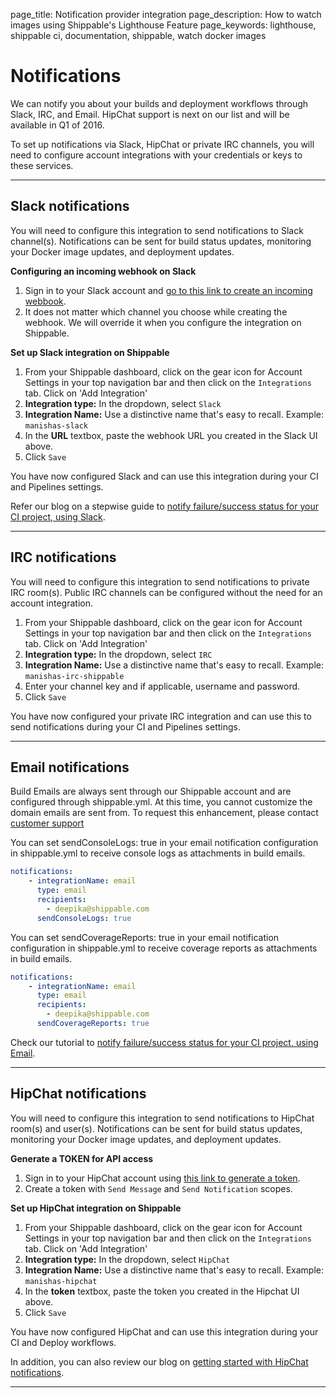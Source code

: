 page_title: Notification provider integration
page_description: How to watch images using Shippable's Lighthouse Feature
page_keywords: lighthouse, shippable ci, documentation, shippable, watch docker images

# Notifications

We can notify you about your builds and deployment workflows through Slack, IRC, and Email. HipChat support is next on our list and will be available in Q1 of 2016.

To set up notifications via Slack, HipChat or private IRC channels, you will need to configure account integrations with your credentials or keys to these services.

---

## Slack notifications
You will need to configure this integration to send notifications to Slack channel(s). Notifications can be sent for build status updates, monitoring your Docker image updates, and deployment updates.

**Configuring an incoming webhook on Slack**

1. Sign in to your Slack account and [go to this link to create an incoming webbook](https://my.slack.com/services/new/incoming-webhook/).
2. It does not matter which channel you choose while creating the webhook. We will override it when you configure the integration on Shippable.

**Set up Slack integration on Shippable**

1. From your Shippable dashboard, click on the gear icon for Account Settings in your top navigation bar and then click on the `Integrations` tab. Click on 'Add Integration'
2. **Integration type:** In the dropdown, select `Slack`
3. **Integration Name:** Use a distinctive name that's easy to recall. Example: `manishas-slack`
4. In the **URL** textbox, paste the webhook URL you created in the Slack UI above.
5. Click `Save`

You have now configured Slack and can use this integration during your CI and Pipelines settings.

Refer our blog on a stepwise guide to [notify failure/success status for your CI project, using Slack](http://blog.shippable.com/notifying-ci-failure/success-status-on-email-slack). 

---

## IRC notifications
You will need to configure this integration to send notifications to private IRC room(s). Public IRC channels can be configured without the need for an account integration.

1. From your Shippable dashboard, click on the gear icon for Account Settings in your top navigation bar and then click on the `Integrations` tab. Click on 'Add Integration'
2. **Integration type:** In the dropdown, select `IRC`
3. **Integration Name:** Use a distinctive name that's easy to recall. Example: `manishas-irc-shippable`
4. Enter your channel key and if applicable, username and password.
5. Click `Save`

You have now configured your private IRC integration and can use this to send notifications during your CI and Pipelines settings.

---

## Email notifications

Build Emails are always sent through our Shippable account and are configured through shippable.yml. At this time, you cannot customize the domain emails are sent from. To request this enhancement, please contact [customer support](mailto:support@shippable.com)

You can set sendConsoleLogs: true in your email notification configuration in shippable.yml to receive console logs as attachments in build emails.

```yaml
notifications:
    - integrationName: email
      type: email
      recipients:
        - deepika@shippable.com
      sendConsoleLogs: true
```

You can set sendCoverageReports: true in your email notification configuration in shippable.yml to receive coverage reports as attachments in build emails.

```yaml
notifications:
    - integrationName: email
      type: email
      recipients:
        - deepika@shippable.com
      sendCoverageReports: true
```

Check our tutorial to [notify failure/success status for your CI project, using Email](http://blog.shippable.com/notifying-ci-failure/success-status-on-email-slack). 

---

## HipChat notifications
You will need to configure this integration to send notifications to HipChat room(s) and user(s). Notifications can be sent for build status updates, monitoring your Docker image updates, and deployment updates.

**Generate a TOKEN for API access**

1. Sign in to your HipChat account using [this link to generate a token](https://www.hipchat.com/account/api).
2. Create a token with `Send Message` and `Send Notification` scopes.

**Set up HipChat integration on Shippable**

1. From your Shippable dashboard, click on the gear icon for Account Settings in your top navigation bar and then click on the `Integrations` tab. Click on 'Add Integration'
2. **Integration type:** In the dropdown, select `HipChat`
3. **Integration Name:** Use a distinctive name that's easy to recall. Example: `manishas-hipchat`
4. In the **token** textbox, paste the token you created in the Hipchat UI above.
5. Click `Save`

You have now configured HipChat and can use this integration during your CI and Deploy workflows.

In addition, you can also review our blog on [getting started with HipChat notifications](http://blog.shippable.com/hipchat-integration-is-here).

---

